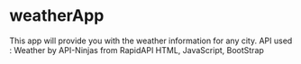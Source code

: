 # weatherApp
This app will provide you with the weather information for any city.
API used : Weather by API-Ninjas from RapidAPI
HTML, JavaScript, BootStrap
